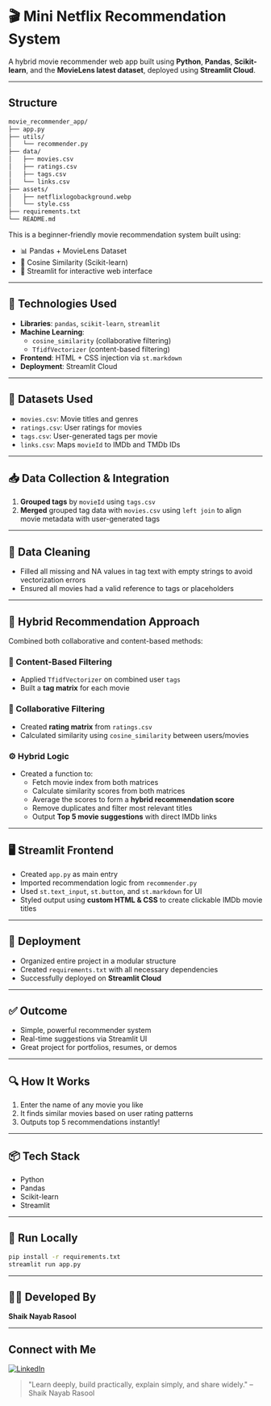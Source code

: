 # 🎬 Mini Netflix Recommendation System
A hybrid movie recommender web app built using **Python**, **Pandas**, **Scikit-learn**, and the **MovieLens latest dataset**, deployed using **Streamlit Cloud**.

---

## Structure
```bash
movie_recommender_app/
├── app.py
├── utils/
│   └── recommender.py
├── data/
│   ├── movies.csv
│   ├── ratings.csv
│   ├── tags.csv
│   └── links.csv
├── assets/
│   ├── netflixlogobackground.webp
│   └── style.css
├── requirements.txt
└── README.md

```

This is a beginner-friendly movie recommendation system built using:
- 📊 Pandas + MovieLens Dataset
- 🤖 Cosine Similarity (Scikit-learn)
- 🧪 Streamlit for interactive web interface

---

## 🧠 Technologies Used
- **Libraries**: `pandas`, `scikit-learn`, `streamlit`
- **Machine Learning**:
  - `cosine_similarity` (collaborative filtering)
  - `TfidfVectorizer` (content-based filtering)
- **Frontend**: HTML + CSS injection via `st.markdown`
- **Deployment**: Streamlit Cloud

---

## 📂 Datasets Used
- `movies.csv`: Movie titles and genres
- `ratings.csv`: User ratings for movies
- `tags.csv`: User-generated tags per movie
- `links.csv`: Maps `movieId` to IMDb and TMDb IDs

---

## 📥 Data Collection & Integration
1. **Grouped tags** by `movieId` using `tags.csv`
2. **Merged** grouped tag data with `movies.csv` using `left join` to align movie metadata with user-generated tags

---

## 🧹 Data Cleaning
- Filled all missing and NA values in tag text with empty strings to avoid vectorization errors
- Ensured all movies had a valid reference to tags or placeholders

---

## 🔄 Hybrid Recommendation Approach
Combined both collaborative and content-based methods:

### 🔹 Content-Based Filtering
- Applied `TfidfVectorizer` on combined user `tags`
- Built a **tag matrix** for each movie

### 🔸 Collaborative Filtering
- Created **rating matrix** from `ratings.csv`
- Calculated similarity using `cosine_similarity` between users/movies

### ⚙️ Hybrid Logic
- Created a function to:
  - Fetch movie index from both matrices
  - Calculate similarity scores from both matrices
  - Average the scores to form a **hybrid recommendation score**
  - Remove duplicates and filter most relevant titles
  - Output **Top 5 movie suggestions** with direct IMDb links

---

## 🖥️ Streamlit Frontend
- Created `app.py` as main entry
- Imported recommendation logic from `recommender.py`
- Used `st.text_input`, `st.button`, and `st.markdown` for UI
- Styled output using **custom HTML & CSS** to create clickable IMDb movie titles

---

## 🚀 Deployment
- Organized entire project in a modular structure
- Created `requirements.txt` with all necessary dependencies
- Successfully deployed on **Streamlit Cloud**

---

## ✅ Outcome
- Simple, powerful recommender system
- Real-time suggestions via Streamlit UI
- Great project for portfolios, resumes, or demos

---


## 🔍 How It Works
1. Enter the name of any movie you like
2. It finds similar movies based on user rating patterns
3. Outputs top 5 recommendations instantly!

---

## 📦 Tech Stack
- Python
- Pandas
- Scikit-learn
- Streamlit

---

## 🚀 Run Locally

```bash
pip install -r requirements.txt
streamlit run app.py 
```
---

## 👨‍💻 Developed By
**Shaik Nayab Rasool**

---

## Connect with Me

[![LinkedIn](https://img.shields.io/badge/LinkedIn-Connect-blue?logo=linkedin)](https://www.linkedin.com/in/nayabrasool-shaik)

> "Learn deeply, build practically, explain simply, and share widely." – Shaik Nayab Rasool

